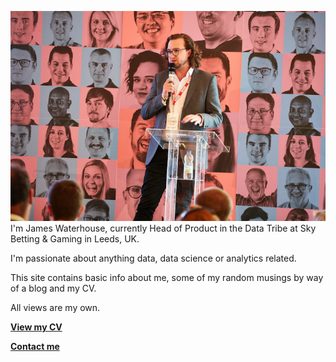![jw image](/images/jw.png)
I'm James Waterhouse, currently Head of Product in the Data Tribe at Sky Betting & Gaming in Leeds, UK.

I'm passionate about anything data, data science or analytics related.

This site contains basic info about me, some of my random musings by way of a blog and my CV.

All views are my own.

[**View my CV**](/cv/james-waterhouse-cv.md)

[**Contact me**](mailto:jatwaterhouse@gmail.com) 
